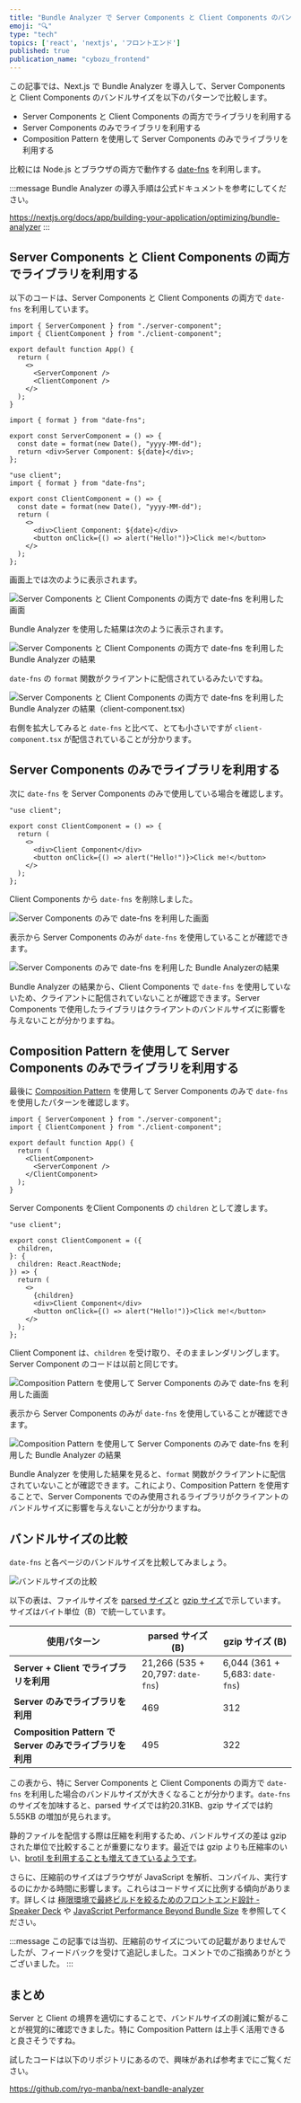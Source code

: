 ```yaml
---
title: "Bundle Analyzer で Server Components と Client Components のバンドルサイズを可視化する"
emoji: "🔍"
type: "tech"
topics: ['react', 'nextjs', 'フロントエンド']
published: true
publication_name: "cybozu_frontend"
---
```


この記事では、Next.js で Bundle Analyzer を導入して、Server Components と Client Components のバンドルサイズを以下のパターンで比較します。

- Server Components と Client Components の両方でライブラリを利用する
- Server Components のみでライブラリを利用する
- Composition Pattern を使用して Server Components のみでライブラリを利用する

比較には Node.js とブラウザの両方で動作する [date-fns](https://date-fns.org/) を利用します。

:::message
Bundle Analyzer の導入手順は公式ドキュメントを参考にしてください。

https://nextjs.org/docs/app/building-your-application/optimizing/bundle-analyzer
:::

## Server Components と Client Components の両方でライブラリを利用する

以下のコードは、Server Components と Client Components の両方で `date-fns` を利用しています。

```tsx:app/both-use-date-fns/page.tsx
import { ServerComponent } from "./server-component";
import { ClientComponent } from "./client-component";

export default function App() {
  return (
    <>
      <ServerComponent />
      <ClientComponent />
    </>
  );
}
```

```tsx:app/both-use-date-fns/server-component.tsx
import { format } from "date-fns";

export const ServerComponent = () => {
  const date = format(new Date(), "yyyy-MM-dd");
  return <div>Server Component: ${date}</div>;
};
```

```tsx:app/both-use-date-fns/client-component.tsx
"use client";
import { format } from "date-fns";

export const ClientComponent = () => {
  const date = format(new Date(), "yyyy-MM-dd");
  return (
    <>
      <div>Client Component: ${date}</div>
      <button onClick={() => alert("Hello!")}>Click me!</button>
    </>
  );
};
```

画面上では次のように表示されます。

![Server Components と Client Components の両方で `date-fns` を利用した画面](/images/next-bundle-analyzer/both-use-date-fns-page.png)

Bundle Analyzer を使用した結果は次のように表示されます。

![Server Components と Client Components の両方で `date-fns` を利用した Bundle Analyzer の結果](/images/next-bundle-analyzer/both-use-date-fns-bundle-analyzer.png)

`date-fns` の `format` 関数がクライアントに配信されているみたいですね。

![Server Components と Client Components の両方で `date-fns` を利用した Bundle Analyzer の結果（client-component.tsx)](/images/next-bundle-analyzer/both-use-date-fns-client.png)

右側を拡大してみると `date-fns` と比べて、とても小さいですが `client-component.tsx` が配信されていることが分かります。

## Server Components のみでライブラリを利用する

次に `date-fns` を Server Components のみで使用している場合を確認します。

```tsx:app/server-only-use-date-fns/client-component.tsx
"use client";

export const ClientComponent = () => {
  return (
    <>
      <div>Client Component</div>
      <button onClick={() => alert("Hello!")}>Click me!</button>
    </>
  );
};
```

Client Components から `date-fns` を削除しました。

![Server Components のみで `date-fns` を利用した画面](/images/next-bundle-analyzer/server-only-use-date-fns-page.png)

表示から Server Components のみが `date-fns` を使用していることが確認できます。

![Server Components のみで `date-fns` を利用した Bundle Analyzerの結果](/images/next-bundle-analyzer/server-only-use-date-fns-bundle-analyzer.png)

Bundle Analyzer の結果から、Client Components で `date-fns` を使用していないため、クライアントに配信されていないことが確認できます。Server Components で使用したライブラリはクライアントのバンドルサイズに影響を与えないことが分かりますね。

## Composition Pattern を使用して Server Components のみでライブラリを利用する

最後に [Composition Pattern](https://nextjs.org/docs/app/building-your-application/rendering/composition-patterns#supported-pattern-passing-server-components-to-client-components-as-props) を使用して Server Components のみで `date-fns` を使用したパターンを確認します。

```tsx:app/composition-pattern/page.tsx
import { ServerComponent } from "./server-component";
import { ClientComponent } from "./client-component";

export default function App() {
  return (
    <ClientComponent>
      <ServerComponent />
    </ClientComponent>
  );
}
```

Server Components をClient Components の `children` として渡します。

```tsx:app/composition-pattern/client-component.tsx
"use client";

export const ClientComponent = ({
  children,
}: {
  children: React.ReactNode;
}) => {
  return (
    <>
      {children}
      <div>Client Component</div>
      <button onClick={() => alert("Hello!")}>Click me!</button>
    </>
  );
};
```

Client Component は、`children` を受け取り、そのままレンダリングします。
Server Component のコードは以前と同じです。

![Composition Pattern を使用して Server Components のみで `date-fns` を利用した画面](/images/next-bundle-analyzer/composition-pattern-page.png)

表示から Server Components のみが `date-fns` を使用していることが確認できます。

![Composition Pattern を使用して Server Components のみで `date-fns` を利用した Bundle Analyzer の結果](/images/next-bundle-analyzer/composition-pattern-bundle-analyzer.png)

Bundle Analyzer を使用した結果を見ると、`format` 関数がクライアントに配信されていないことが確認できます。これにより、Composition Pattern を使用することで、Server Components でのみ使用されるライブラリがクライアントのバンドルサイズに影響を与えないことが分かりますね。

## バンドルサイズの比較

`date-fns` と各ページのバンドルサイズを比較してみましょう。

![バンドルサイズの比較](/images/next-bundle-analyzer/bundle-size-comparison.png)

以下の表は、ファイルサイズを [parsed サイズ](https://github.com/webpack-contrib/webpack-bundle-analyzer?tab=readme-ov-file#parsed)と [gzip サイズ](https://github.com/webpack-contrib/webpack-bundle-analyzer?tab=readme-ov-file#gzip)で示しています。サイズはバイト単位（B）で統一しています。

| 使用パターン | parsed サイズ (B) | gzip サイズ (B) |
| --------------------------------- | ----------------- | --------------- |
| **Server + Client でライブラリを利用** | 21,266 (535 + 20,797: `date-fns`) | 6,044 (361 + 5,683: `date-fns`) |
| **Server のみでライブラリを利用** | 469 | 312 |
| **Composition Pattern で Server のみでライブラリを利用** | 495 | 322 |

この表から、特に Server Components と Client Components の両方で `date-fns` を利用した場合のバンドルサイズが大きくなることが分かります。`date-fns` のサイズを加味すると、parsed サイズでは約20.31KB、gzip サイズでは約5.55KB の増加が見られます。

静的ファイルを配信する際は圧縮を利用するため、バンドルサイズの差は gzip された単位で比較することが重要になります。最近では gzip よりも圧縮率のいい、[brotil を利用することも増えてきているようです](https://blog.cloudflare.com/this-is-brotli-from-origin-ja-jp)。

さらに、圧縮前のサイズはブラウザが JavaScript を解析、コンパイル、実行するのにかかる時間に影響します。これらはコードサイズに比例する傾向があります。詳しくは [極限環境で最終ビルドを絞るためのフロントエンド設計 - Speaker Deck](https://speakerdeck.com/mizchi/ji-xian-huan-jing-dezui-zhong-birudowojiao-rutamenohurontoendoshe-ji?slide=7) や [JavaScript Performance Beyond Bundle Size](https://nolanlawson.com/2021/02/23/javascript-performance-beyond-bundle-size/) を参照してください。

:::message
この記事では当初、圧縮前のサイズについての記載がありませんでしたが、フィードバックを受けて追記しました。コメントでのご指摘ありがとうございました。
:::

## まとめ

Server と Client の境界を適切にすることで、バンドルサイズの削減に繋がることが視覚的に確認できました。特に Composition Pattern は上手く活用できると良さそうですね。

試したコードは以下のリポジトリにあるので、興味があれば参考までにご覧ください。

https://github.com/ryo-manba/next-bandle-analyzer